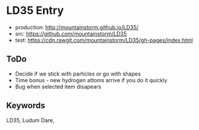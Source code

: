 LD35 Entry
==========

* production: http://mountainstorm.github.io/LD35/
* src: https://github.com/mountainstorm/LD35
* test: https://cdn.rawgit.com/mountainstorm/LD35/gh-pages/index.html


## ToDo ##

* Decide if we stick with particles or go with shapes
* Time bonus - new hydrogen attoms arrive if you do it quickly
* Bug when selected item disapears


## Keywords ##

LD35, Ludum Dare, 
